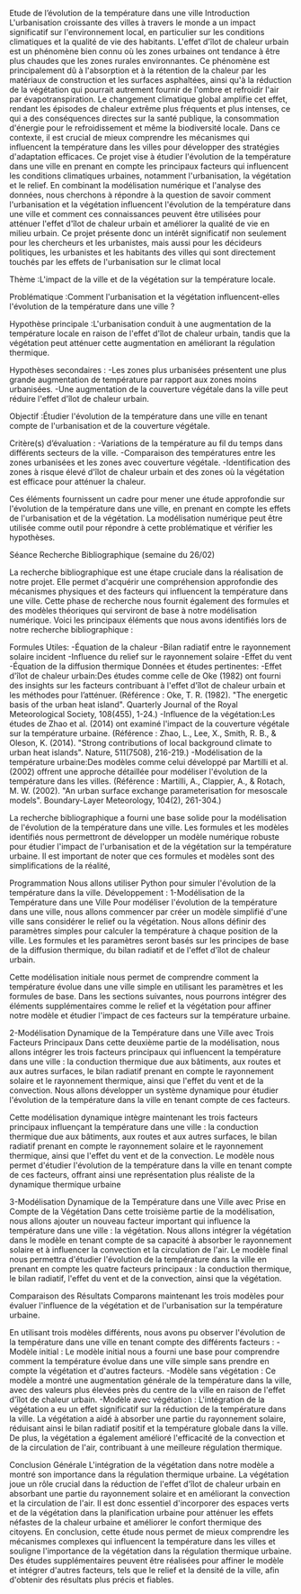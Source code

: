 Etude de l’évolution de la température dans une ville
Introduction
  L'urbanisation croissante des villes à travers le monde a un impact significatif sur l'environnement local, en particulier sur les conditions climatiques et la qualité de vie des habitants. L'effet d'îlot de chaleur urbain est un phénomène bien connu où les zones urbaines ont tendance à être plus chaudes que les zones rurales environnantes. Ce phénomène est principalement dû à l'absorption et à la rétention de la chaleur par les matériaux de construction et les surfaces asphaltées, ainsi qu'à la réduction de la végétation qui pourrait autrement fournir de l'ombre et refroidir l'air par évapotranspiration.
  Le changement climatique global amplifie cet effet, rendant les épisodes de chaleur extrême plus fréquents et plus intenses, ce qui a des conséquences directes sur la santé publique, la consommation d'énergie pour le refroidissement et même la biodiversité locale.
  Dans ce contexte, il est crucial de mieux comprendre les mécanismes qui influencent la température dans les villes pour développer des stratégies d'adaptation efficaces. Ce projet vise à étudier l'évolution de la température dans une ville en prenant en compte les principaux facteurs qui influencent les conditions climatiques urbaines, notamment l'urbanisation, la végétation et le relief. En combinant la modélisation numérique et l'analyse des données, nous cherchons à répondre à la question de savoir comment l'urbanisation et la végétation influencent l'évolution de la température dans une ville et comment ces connaissances peuvent être utilisées pour atténuer l'effet d'îlot de chaleur urbain et améliorer la qualité de vie en milieu urbain.
Ce projet présente donc un intérêt significatif non seulement pour les chercheurs et les urbanistes, mais aussi pour les décideurs politiques, les urbanistes et les habitants des villes qui sont directement touchés par les effets de l'urbanisation sur le climat local


Thème :L'impact de la ville et de la végétation sur la température locale.

Problématique :Comment l'urbanisation et la végétation influencent-elles l'évolution de la température dans une ville ?

Hypothèse principale :L'urbanisation conduit à une augmentation de la température locale en raison de l'effet d'îlot de chaleur urbain, tandis que la végétation peut atténuer cette augmentation en améliorant la régulation thermique.

Hypothèses secondaires :
-Les zones plus urbanisées présentent une plus grande augmentation de température par rapport aux zones moins urbanisées.
-Une augmentation de la couverture végétale dans la ville peut réduire l'effet d'îlot de chaleur urbain.

Objectif :Étudier l'évolution de la température dans une ville en tenant compte de l'urbanisation et de la couverture végétale.

Critère(s) d’évaluation :
-Variations de la température au fil du temps dans différents secteurs de la ville.
-Comparaison des températures entre les zones urbanisées et les zones avec couverture végétale.
-Identification des zones à risque élevé d'îlot de chaleur urbain et des zones où la végétation est efficace pour atténuer la chaleur.


Ces éléments fournissent un cadre pour mener une étude approfondie sur l'évolution de la température dans une ville, en prenant en compte les effets de l'urbanisation et de la végétation. La modélisation numérique peut être utilisée comme outil pour répondre à cette problématique et vérifier les hypothèses.





Séance Recherche Bibliographique 
(semaine du 26/02)

  La recherche bibliographique est une étape cruciale dans la réalisation de notre projet. Elle permet d'acquérir une compréhension approfondie des mécanismes physiques et des facteurs qui influencent la température dans une ville. Cette phase de recherche nous fournit également des formules et des modèles théoriques qui serviront de base à notre modélisation numérique. Voici les principaux éléments que nous avons identifiés lors de notre recherche bibliographique :

Formules Utiles:
-Équation de la chaleur
-Bilan radiatif entre le rayonnement solaire incident 
-Influence du relief sur le rayonnement solaire
-Effet du vent
-Équation de la diffusion thermique
Données et études pertinentes:
-Effet d'îlot de chaleur urbain:Des études comme celle de Oke (1982) ont fourni des insights sur les facteurs contribuant à l'effet d'îlot de chaleur urbain et les méthodes pour l’atténuer.
(Référence : Oke, T. R. (1982). "The energetic basis of the urban heat island". Quarterly Journal of the Royal Meteorological Society, 108(455), 1-24.)
-Influence de la végétation:Les études de Zhao et al. (2014) ont examiné l'impact de la couverture végétale sur la température urbaine.
(Référence : Zhao, L., Lee, X., Smith, R. B., & Oleson, K. (2014). "Strong contributions of local background climate to urban heat islands". Nature, 511(7508), 216-219.)
-Modélisation de la température urbaine:Des modèles comme celui développé par Martilli et al. (2002) offrent une approche détaillée pour modéliser l'évolution de la température dans les villes.
(Référence : Martilli, A., Clappier, A., & Rotach, M. W. (2002). "An urban surface exchange parameterisation for mesoscale models". Boundary-Layer Meteorology, 104(2), 261-304.)

  La recherche bibliographique a fourni une base solide pour la modélisation de l'évolution de la température dans une ville. Les formules et les modèles identifiés nous permettront de développer un modèle numérique robuste pour étudier l'impact de l'urbanisation et de la végétation sur la température urbaine. Il est important de noter que ces formules et modèles sont des simplifications de la réalité, 

Programmation
Nous allons utiliser Python pour simuler l'évolution de la température dans la ville.
Développement : 
1-Modélisation de la Température dans une Ville
  Pour modéliser l'évolution de la température dans une ville, nous allons commencer par créer un modèle simplifié d'une ville sans considérer le relief ou la végétation. Nous allons définir des paramètres simples pour calculer la température à chaque position de la ville. Les formules et les paramètres seront basés sur les principes de base de la diffusion thermique, du bilan radiatif et de l'effet d'îlot de chaleur urbain.


Cette modélisation initiale nous permet de comprendre comment la température évolue dans une ville simple en utilisant les paramètres et les formules de base. Dans les sections suivantes, nous pourrons intégrer des éléments supplémentaires comme le relief et la végétation pour affiner notre modèle et étudier l'impact de ces facteurs sur la température urbaine.





2-Modélisation Dynamique de la Température dans une Ville avec Trois Facteurs Principaux
  Dans cette deuxième partie de la modélisation, nous allons intégrer les trois facteurs principaux qui influencent la température dans une ville : la conduction thermique due aux bâtiments, aux routes et aux autres surfaces, le bilan radiatif prenant en compte le rayonnement solaire et le rayonnement thermique, ainsi que l'effet du vent et de la convection. Nous allons développer un système dynamique pour étudier l'évolution de la température dans la ville en tenant compte de ces facteurs.


  Cette modélisation dynamique intègre maintenant les trois facteurs principaux influençant la température dans une ville : la conduction thermique due aux bâtiments, aux routes et aux autres surfaces, le bilan radiatif prenant en compte le rayonnement solaire et le rayonnement thermique, ainsi que l'effet du vent et de la convection. Le modèle nous permet d'étudier l'évolution de la température dans la ville en tenant compte de ces facteurs, offrant ainsi une représentation plus réaliste de la dynamique thermique urbaine


3-Modélisation Dynamique de la Température dans une Ville avec Prise en Compte de la Végétation
Dans cette troisième partie de la modélisation, nous allons ajouter un nouveau facteur important qui influence la température dans une ville : la végétation. Nous allons intégrer la végétation dans le modèle en tenant compte de sa capacité à absorber le rayonnement solaire et à influencer la convection et la circulation de l'air. Le modèle final nous permettra d'étudier l'évolution de la température dans la ville en prenant en compte les quatre facteurs principaux : la conduction thermique, le bilan radiatif, l'effet du vent et de la convection, ainsi que la végétation.

Comparaison des Résultats
Comparons maintenant les trois modèles pour évaluer l'influence de la végétation et de l'urbanisation sur la température urbaine.


En utilisant trois modèles différents, nous avons pu observer l'évolution de la température dans une ville en tenant compte des différents facteurs :
 -Modèle initial : Le modèle initial nous a fourni une base pour comprendre comment la température évolue dans une ville simple sans prendre en compte la végétation et d'autres facteurs.
-Modèle sans végétation : Ce modèle a montré une augmentation générale de la température dans la ville, avec des valeurs plus élevées près du centre de la ville en raison de l'effet d'îlot de chaleur urbain.
-Modèle avec végétation : L'intégration de la végétation a eu un effet significatif sur la réduction de la température dans la ville. La végétation a aidé à absorber une partie du rayonnement solaire, réduisant ainsi le bilan radiatif positif et la température globale dans la ville. De plus, la végétation a également amélioré l'efficacité de la convection et de la circulation de l'air, contribuant à une meilleure régulation thermique.

Conclusion Générale
L'intégration de la végétation dans notre modèle a montré son importance dans la régulation thermique urbaine. La végétation joue un rôle crucial dans la réduction de l'effet d'îlot de chaleur urbain en absorbant une partie du rayonnement solaire et en améliorant la convection et la circulation de l'air. Il est donc essentiel d'incorporer des espaces verts et de la végétation dans la planification urbaine pour atténuer les effets néfastes de la chaleur urbaine et améliorer le confort thermique des citoyens.
En conclusion, cette étude nous permet de mieux comprendre les mécanismes complexes qui influencent la température dans les villes et souligne l'importance de la végétation dans la régulation thermique urbaine. Des études supplémentaires peuvent être réalisées pour affiner le modèle et intégrer d'autres facteurs, tels que le relief et la densité de la ville, afin d'obtenir des résultats plus précis et fiables.

